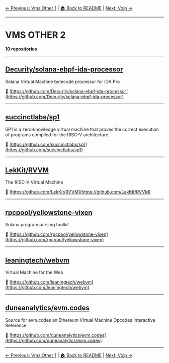 [← Previous: Vms Other 1](vms-other-1.txt) | [🏠 Back to README](../README.md) | [Next: Voip →](voip.txt)

---

# VMS OTHER 2

**10 repositories**

---

## [Decurity/solana-ebpf-ida-processor](https://github.com/Decurity/solana-ebpf-ida-processor)

Solana Virtual Machine bytecode processor for IDA Pro

🔗 [https://github.com/Decurity/solana-ebpf-ida-processor](https://github.com/Decurity/solana-ebpf-ida-processor)

---

## [succinctlabs/sp1](https://github.com/succinctlabs/sp1)

SP1 is a zero‑knowledge virtual machine that proves the correct execution of programs compiled for the RISC-V architecture.

🔗 [https://github.com/succinctlabs/sp1](https://github.com/succinctlabs/sp1)

---

## [LekKit/RVVM](https://github.com/LekKit/RVVM)

The RISC-V Virtual Machine

🔗 [https://github.com/LekKit/RVVM](https://github.com/LekKit/RVVM)

---

## [rpcpool/yellowstone-vixen](https://github.com/rpcpool/yellowstone-vixen)

Solana program parsing toolkit

🔗 [https://github.com/rpcpool/yellowstone-vixen](https://github.com/rpcpool/yellowstone-vixen)

---

## [leaningtech/webvm](https://github.com/leaningtech/webvm)

Virtual Machine for the Web

🔗 [https://github.com/leaningtech/webvm](https://github.com/leaningtech/webvm)

---

## [duneanalytics/evm.codes](https://github.com/duneanalytics/evm.codes)

Source for evm.codes an Ethereum Virtual Machine Opcodes Interactive Reference

🔗 [https://github.com/duneanalytics/evm.codes](https://github.com/duneanalytics/evm.codes)

---


[← Previous: Vms Other 1](vms-other-1.txt) | [🏠 Back to README](../README.md) | [Next: Voip →](voip.txt)
